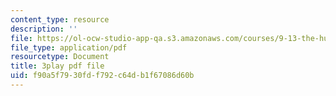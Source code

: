 ```yaml
---
content_type: resource
description: ''
file: https://ol-ocw-studio-app-qa.s3.amazonaws.com/courses/9-13-the-human-brain-spring-2019/f90a5f7930fdf792c64db1f67086d60b_YVHM8dSkimo.pdf
file_type: application/pdf
resourcetype: Document
title: 3play pdf file
uid: f90a5f79-30fd-f792-c64d-b1f67086d60b
---
```

